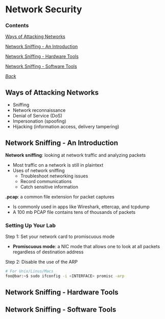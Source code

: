 # Network Security

### Contents

[Ways of Attacking Networks](#ways-of-attacking-networks)

[Network Sniffing - An Introduction](#network-sniffing)

[Network Sniffing - Hardware Tools](#network-sniffing---hardware-tools)

[Network Sniffing - Software Tools](#network-sniffing---software-tools)

*[Back](../week1-networks#week-1---networks)*


## Ways of Attacking Networks
- Sniffing
- Network reconnaissance
- Denial of Service (DoS)
- Impersonation (spoofing)
- Hijacking (information access, delivery tampering)


## Network Sniffing - An Introduction
__Network sniffing__: looking at network traffic and analyzing packets
  - Most traffic on a network is still in plaintext
  - Uses of network sniffing
    - Troubleshoot networking issues
    - Record communications
    - Catch sensitive information

__.pcap__: a common file extension for packet captures
  - Is commonly used in apps like Wireshark, ettercap, and tcpdump
  - A 100 mb PCAP file contains tens of thousands of packets

### Setting Up Your Lab
Step 1: Set your network card to promiscuous mode
- __Promiscuous mode__: a NIC mode that allows one to look at all packets
  regardless of destination address

Step 2: Disable the use of the ARP
```bash
# For Unix/Linus/Macs
foo@bar:~$ sudo ifconfig -i <INTERFACE> promisc -arp
```


## Network Sniffing - Hardware Tools


## Network Sniffing - Software Tools

